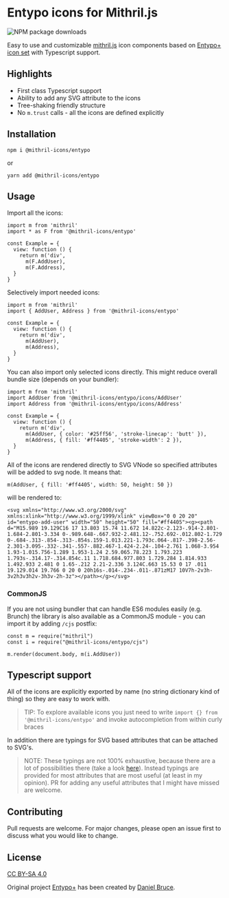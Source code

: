 # Entypo icons for Mithril.js

![NPM package downloads](https://img.shields.io/npm/dw/@mithril-icons/entypo?style=flat-square)

Easy to use and customizable [mithril.js](https://mithril.js.org/) icon components based on [Entypo+ icon set](http://www.entypo.com/) with Typescript support.

## Highlights
- First class Typescript support
- Ability to add any SVG attribute to the icons
- Tree-shaking friendly structure
- No `m.trust` calls - all the icons are defined explicitly

## Installation

```
npm i @mithril-icons/entypo
```
or
```
yarn add @mithril-icons/entypo
```
## Usage
Import all the icons:
```
import m from 'mithril'
import * as F from '@mithril-icons/entypo'

const Example = {
  view: function () {
    return m('div',
      m(F.AddUser),
      m(F.Address),
  }
}
```
Selectively import needed icons:
```
import m from 'mithril'
import { AddUser, Address } from '@mithril-icons/entypo'

const Example = {
  view: function () {
    return m('div',
      m(AddUser),
      m(Address),
  }
}
```
You can also import only selected icons directly. This might reduce overall bundle size (depends on your bundler):
```
import m from 'mithril'
import AddUser from '@mithril-icons/entypo/icons/AddUser'
import Address from '@mithril-icons/entypo/icons/Address'

const Example = {
  view: function () {
    return m('div',
      m(AddUser, { color: '#25ff56', 'stroke-linecap': 'butt' }),
      m(Address, { fill: '#ff4405', 'stroke-width': 2 }),
  }
}
```
All of the icons are rendered directly to SVG VNode so specified attributes will be added to svg node. It means that:
```
m(AddUser, { fill: '#ff4405', width: 50, height: 50 })
```
will be rendered to:
```
<svg xmlns="http://www.w3.org/2000/svg" xmlns:xlink="http://www.w3.org/1999/xlink" viewBox="0 0 20 20" id="entypo-add-user" width="50" height="50" fill="#ff4405"><g><path d="M15.989 19.129C16 17 13.803 15.74 11.672 14.822c-2.123-.914-2.801-1.684-2.801-3.334 0-.989.648-.667.932-2.481.12-.752.692-.012.802-1.729 0-.684-.313-.854-.313-.854s.159-1.013.221-1.793c.064-.817-.398-2.56-2.301-3.095-.332-.341-.557-.882.467-1.424-2.24-.104-2.761 1.068-3.954 1.93-1.015.756-1.289 1.953-1.24 2.59.065.78.223 1.793.223 1.793s-.314.17-.314.854c.11 1.718.684.977.803 1.729.284 1.814.933 1.492.933 2.481 0 1.65-.212 2.21-2.336 3.124C.663 15.53 0 17 .011 19.129.014 19.766 0 20 0 20h16s-.014-.234-.011-.871zM17 10V7h-2v3h-3v2h3v3h2v-3h3v-2h-3z"></path></g></svg>
```
### CommonJS 
If you are not using bundler that can handle ES6 modules easily (e.g. Brunch) the library is also available as a CommonJS module - you can import it by adding `/cjs` postfix:
```
const m = require("mithril")
const i = require("@mithril-icons/entypo/cjs")

m.render(document.body, m(i.AddUser))
```
## Typescript support
All of the icons are explicitly exported by name (no string dictionary kind of thing) so they are easy to work with.

> TIP: To explore available icons you just need to write `import {} from '@mithril-icons/entypo'` and invoke autocompletion from within curly braces 

In addition there are typings for SVG based attributes that can be attached to SVG's.

> NOTE: These typings are not 100% exhaustive, because there are a lot of possibilities there (take a look [here](https://developer.mozilla.org/en-US/docs/Web/SVG/Attribute)). Instead typings are provided for most attributes that are most useful (at least in my opinion). PR for adding any useful attributes that I might have missed are welcome.

## Contributing
Pull requests are welcome. For major changes, please open an issue first to discuss what you would like to change.

## License
[CC BY-SA 4.0](https://creativecommons.org/licenses/by-sa/4.0/)

Original project [Entypo+](http://www.entypo.com/) has been created by [Daniel Bruce](http://www.danielbruce.se/). 
